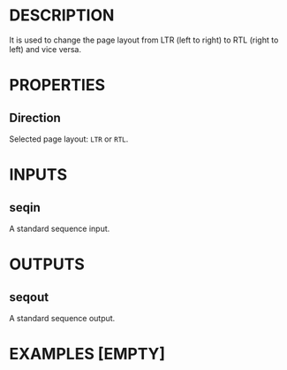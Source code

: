 # DESCRIPTION

It is used to change the page layout from LTR (left to right) to RTL (right to left) and vice versa.

# PROPERTIES

## Direction

Selected page layout: `LTR` or `RTL`.

# INPUTS

## seqin

A standard sequence input.

# OUTPUTS

## seqout

A standard sequence output.

# EXAMPLES [EMPTY]
